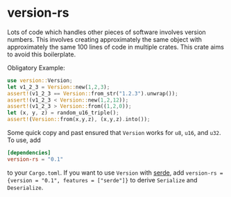 # version-rs
Lots of code which handles other pieces of software involves version
numbers. This involves creating approximately the same object with approximately
the same 100 lines of code in multiple crates. This crate aims to avoid this
boilerplate.

Obligatory Example:
```rust
use version::Version;
let v1_2_3 = Version::new(1,2,3);
assert!(v1_2_3 == Version::from_str("1.2.3").unwrap());
assert!(v1_2_3 < Version::new(1,2,12));
assert!(v1_2_3 > Version::from((1,2,0));
let (x, y, z) = random_u16_triple();
assert!(Version::from(x,y,z), (x,y,z).into());
```

Some quick copy and past ensured that `Version` works for `u8`, `u16`, and `u32`. To use, add 
```toml
[dependencies]
version-rs = "0.1"
```
to your `Cargo.toml`. If you want to use `Version` with [serde](https://crates.io/crates/serde "Serde at crates.io"), add 
`version-rs = {version = "0.1", features = ["serde"]}` to derive `Serialize` and `Deserialize`. 
